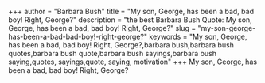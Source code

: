 +++
author = "Barbara Bush"
title = "My son, George, has been a bad, bad boy! Right, George?"
description = "the best Barbara Bush Quote: My son, George, has been a bad, bad boy! Right, George?"
slug = "my-son-george-has-been-a-bad-bad-boy!-right-george?"
keywords = "My son, George, has been a bad, bad boy! Right, George?,barbara bush,barbara bush quotes,barbara bush quote,barbara bush sayings,barbara bush saying,quotes, sayings,quote, saying, motivation"
+++
My son, George, has been a bad, bad boy! Right, George?
